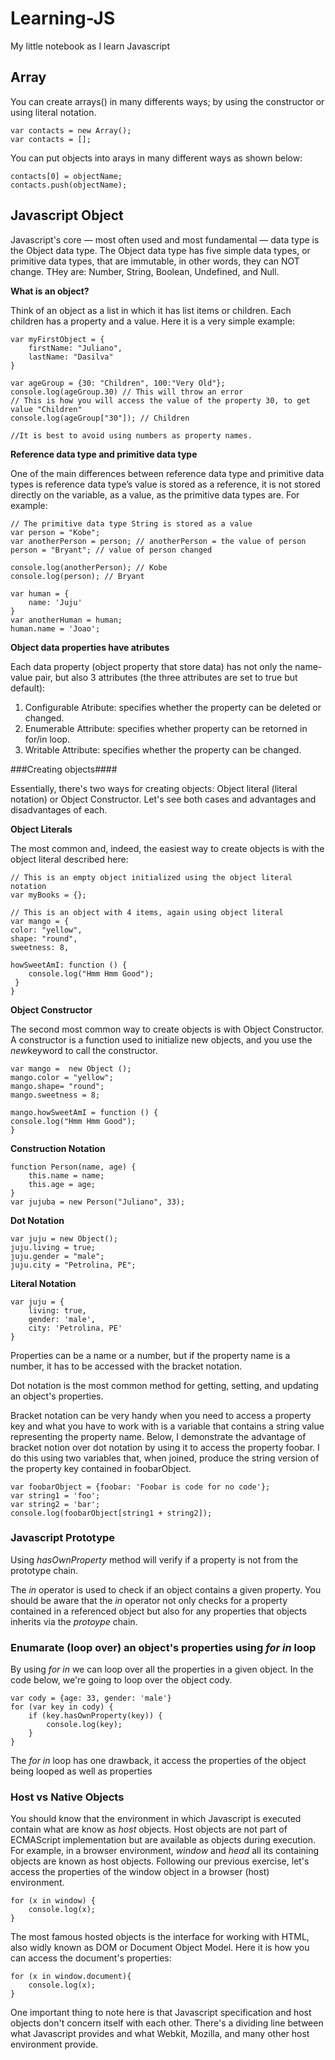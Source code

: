 Learning-JS
==================

My little notebook as I learn Javascript


## Array

You can create arrays() in many differents ways; by using the constructor or using literal notation.

```
var contacts = new Array();
var contacts = [];
```

You can put objects into arays in many different ways as shown below:

```
contacts[0] = objectName;
contacts.push(objectName);
```


## Javascript Object

Javascript's core — most often used and most fundamental — data type is the Object data type. The Object data type has five simple data types, or primitive data types, that are immutable, in other words, they can NOT change. THey are: Number, String, Boolean, Undefined, and Null.

**What is an object?**

Think of an object as a list in which it has list items or children. Each children has a property and a value. Here it is a very simple example:

```
var myFirstObject = {
    firstName: "Juliano",
    lastName: "Dasilva"
}
```

```
var ageGroup = {30: "Children", 100:"Very Old"};
console.log(ageGroup.30) // This will throw an error
// This is how you will access the value of the property 30, to get value "Children"
console.log(ageGroup["30"]); // Children

//It is best to avoid using numbers as property names.
```

**Reference data type and primitive data type**

One of the main differences between reference data type and primitive data types is reference data type’s value is stored as a reference, it is not stored directly on the variable, as a value, as the primitive data types are. For example:

```
// The primitive data type String is stored as a value
var person = "Kobe";  
var anotherPerson = person; // anotherPerson = the value of person
person = "Bryant"; // value of person changed

console.log(anotherPerson); // Kobe
console.log(person); // Bryant
```

```
var human = {
    name: 'Juju'
}
var anotherHuman = human;
human.name = 'Joao';
```

**Object data properties have atributes**

Each data property (object property that store data) has not only the name-value pair, but also 3 attributes (the three attributes are set to true but default):

1. Configurable Atribute: specifies whether the property can be deleted or changed.
2. Enumerable Attribute: specifies whether property can be retorned in for/in loop.
3. Writable Attribute: specifies whether the property can be changed.

###Creating objects####

Essentially, there's two ways for creating objects: Object literal (literal notation) or Object Constructor. Let's see both cases and advantages and disadvantages of each.

**Object Literals**

The most common and, indeed, the easiest way to create objects is with the object literal described here:

```
// This is an empty object initialized using the object literal notation
var myBooks = {};

// This is an object with 4 items, again using object literal
var mango = {
color: "yellow",
shape: "round",
sweetness: 8,

howSweetAmI: function () {
    console.log("Hmm Hmm Good");
 }
}

```

**Object Constructor**

The second most common way to create objects is with Object Constructor. A constructor is a function used to initialize new objects, and you use the *new*keyword to call the constructor.

```
var mango =  new Object ();
mango.color = "yellow";
mango.shape= "round";
mango.sweetness = 8;

mango.howSweetAmI = function () {
console.log("Hmm Hmm Good");
}

```

**Construction Notation**

```
function Person(name, age) {
    this.name = name;
    this.age = age;
}
var jujuba = new Person("Juliano", 33);
```


**Dot Notation**

```
var juju = new Object();
juju.living = true;
juju.gender = "male";
juju.city = "Petrolina, PE";
```

**Literal Notation**

```
var juju = {
    living: true,
    gender: 'male',
    city: 'Petrolina, PE'
}
```


Properties can be a name or a number, but if the property name is a number, it has to be accessed with the bracket notation.

Dot notation is the most common method for getting, setting, and updating an object's properties.

Bracket notation can be very handy when you need to access a property key and what you have to work with is a variable that contains a string value representing the property name. Below, I demonstrate the advantage of bracket notion over dot notation by using it to access the property foobar. I do this using two variables that, when joined, produce the string version of the property key contained in foobarObject.

```
var foobarObject = {foobar: 'Foobar is code for no code'};
var string1 = 'foo';
var string2 = 'bar';
console.log(foobarObject[string1 + string2]);
```


### Javascript Prototype

Using *hasOwnProperty* method will verify if a property is not from the prototype chain.

The *in* operator is used to check if an object contains a given property. You should be aware that the *in* operator not only checks for a property contained in a referenced object but also for any properties that objects inherits via the *protoype* chain.

### Enumarate (loop over) an object's properties using *for in* loop

By using *for in* we can loop over all the properties in a given object. In the code below, we're going to loop over the object cody.

``` 
var cody = {age: 33, gender: 'male'} 
for (var key in cody) {
    if (key.hasOwnProperty(key)) {
        console.log(key);
    }
}
```

The *for in* loop has one drawback, it access the properties of the object being looped as well as properties

### Host vs Native Objects

You should know that the environment in which Javascript is executed contain what are know as *host* objects. Host objects are not part of ECMAScript implementation but are available as objects during execution. For example, in a browser environment, *window* and *head* all its containing objects are known as host objects. Following our previous exercise, let's access the properties of the window object in a browser (host) environment.

```
for (x in window) {
    console.log(x);
}
```

The most famous hosted objects is the interface for working with HTML, also widly known as DOM or Document Object Model. Here it is how you can access the document's properties:

```
for (x in window.document){
    console.log(x);
}
```

One important thing to note here is that Javascript specification and host objects don't concern itself with each other. There's a dividing line between what Javascript provides and what Webkit, Mozilla, and many other host environment provide.

